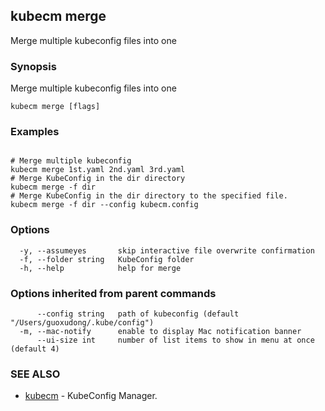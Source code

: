 ## kubecm merge

Merge multiple kubeconfig files into one

### Synopsis

Merge multiple kubeconfig files into one

```
kubecm merge [flags]
```

### Examples

```

# Merge multiple kubeconfig
kubecm merge 1st.yaml 2nd.yaml 3rd.yaml
# Merge KubeConfig in the dir directory
kubecm merge -f dir
# Merge KubeConfig in the dir directory to the specified file.
kubecm merge -f dir --config kubecm.config

```

### Options

```
  -y, --assumeyes       skip interactive file overwrite confirmation
  -f, --folder string   KubeConfig folder
  -h, --help            help for merge
```

### Options inherited from parent commands

```
      --config string   path of kubeconfig (default "/Users/guoxudong/.kube/config")
  -m, --mac-notify      enable to display Mac notification banner
      --ui-size int     number of list items to show in menu at once (default 4)
```

### SEE ALSO

* [kubecm](kubecm.md)	 - KubeConfig Manager.

